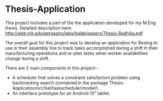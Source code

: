 Thesis-Application
==================
This project includes a part of the the application developed for my M.Eng thesis. 
Detailed description here: http://web.mit.edu/aeroastro/labs/halab/papers/Thesis-Radhika.pdf

The overall goal for this project was to develop an application for Boeing to use in their assembly line to track tasks 
accomplished during a shift in their manufacturing operations and re-plan tasks when worker availabilities change during
a shift.

There are 2 main components in this project--
- A scheduler that solves a constraint satisfaction problem using backtracking search (contained in the package Thesis-Application/src/hal/taskscheduler/model/)
- An interface prototype for an Android 10" tablet.
